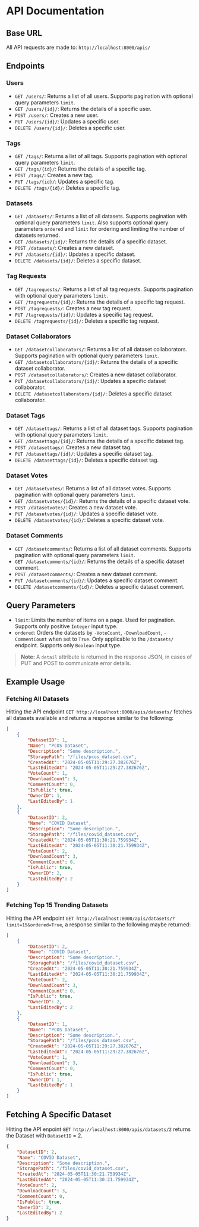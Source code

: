 # API Documentation

## Base URL
All API requests are made to: `http://localhost:8000/apis/`

## Endpoints

### Users
- `GET /users/`: Returns a list of all users. Supports pagination with optional query parameters `limit`.
- `GET /users/{id}/`: Returns the details of a specific user.
- `POST /users/`: Creates a new user.
- `PUT /users/{id}/`: Updates a specific user.
- `DELETE /users/{id}/`: Deletes a specific user.

### Tags
- `GET /tags/`: Returns a list of all tags. Supports pagination with optional query parameters `limit`.
- `GET /tags/{id}/`: Returns the details of a specific tag.
- `POST /tags/`: Creates a new tag.
- `PUT /tags/{id}/`: Updates a specific tag.
- `DELETE /tags/{id}/`: Deletes a specific tag.

### Datasets
- `GET /datasets/`: Returns a list of all datasets. Supports pagination with optional query parameters `limit`. Also supports optional query parameters `ordered` and `limit` for ordering and limiting the number of datasets returned.
- `GET /datasets/{id}/`: Returns the details of a specific dataset.
- `POST /datasets/`: Creates a new dataset.
- `PUT /datasets/{id}/`: Updates a specific dataset.
- `DELETE /datasets/{id}/`: Deletes a specific dataset.

### Tag Requests
- `GET /tagrequests/`: Returns a list of all tag requests. Supports pagination with optional query parameters `limit`.
- `GET /tagrequests/{id}/`: Returns the details of a specific tag request.
- `POST /tagrequests/`: Creates a new tag request.
- `PUT /tagrequests/{id}/`: Updates a specific tag request.
- `DELETE /tagrequests/{id}/`: Deletes a specific tag request.

### Dataset Collaborators
- `GET /datasetcollaborators/`: Returns a list of all dataset collaborators. Supports pagination with optional query parameters `limit`.
- `GET /datasetcollaborators/{id}/`: Returns the details of a specific dataset collaborator.
- `POST /datasetcollaborators/`: Creates a new dataset collaborator.
- `PUT /datasetcollaborators/{id}/`: Updates a specific dataset collaborator.
- `DELETE /datasetcollaborators/{id}/`: Deletes a specific dataset collaborator.

### Dataset Tags
- `GET /datasettags/`: Returns a list of all dataset tags. Supports pagination with optional query parameters `limit`.
- `GET /datasettags/{id}/`: Returns the details of a specific dataset tag.
- `POST /datasettags/`: Creates a new dataset tag.
- `PUT /datasettags/{id}/`: Updates a specific dataset tag.
- `DELETE /datasettags/{id}/`: Deletes a specific dataset tag.

### Dataset Votes
- `GET /datasetvotes/`: Returns a list of all dataset votes. Supports pagination with optional query parameters `limit`.
- `GET /datasetvotes/{id}/`: Returns the details of a specific dataset vote.
- `POST /datasetvotes/`: Creates a new dataset vote.
- `PUT /datasetvotes/{id}/`: Updates a specific dataset vote.
- `DELETE /datasetvotes/{id}/`: Deletes a specific dataset vote.

### Dataset Comments
- `GET /datasetcomments/`: Returns a list of all dataset comments. Supports pagination with optional query parameters `limit`.
- `GET /datasetcomments/{id}/`: Returns the details of a specific dataset comment.
- `POST /datasetcomments/`: Creates a new dataset comment.
- `PUT /datasetcomments/{id}/`: Updates a specific dataset comment.
- `DELETE /datasetcomments/{id}/`: Deletes a specific dataset comment.

## Query Parameters
- `limit`: Limits the number of items on a page. Used for pagination. Supports only positive `Integer` input type.
- `ordered`: Orders the datasets by `-VoteCount`, `-DownloadCount`, `-CommentCount` when set to `True`. Only applicable to the `/datasets/` endpoint. Supports only `Boolean` input type.

> **Note:** A `detail` attribute is returned in the response JSON, in cases of PUT and POST to communicate error details. 

## Example Usage

### Fetching All Datasets

Hitting the API endpoint `GET http://localhost:8000/apis/datasets/` fetches all datasets available and returns a response similar to the following:

```json
[
    {
        "DatasetID": 1,
        "Name": "PCOS Dataset",
        "Description": "Some description.",
        "StoragePath": "/files/pcos_dataset.csv",
        "CreatedAt": "2024-05-05T11:29:27.382676Z",
        "LastEditedAt": "2024-05-05T11:29:27.382676Z",
        "VoteCount": 1,
        "DownloadCount": 3,
        "CommentCount": 0,
        "IsPublic": true,
        "OwnerID": 1,
        "LastEditedBy": 1
    },
    {
        "DatasetID": 2,
        "Name": "COVID Dataset",
        "Description": "Some description.",
        "StoragePath": "/files/covid_dataset.csv",
        "CreatedAt": "2024-05-05T11:30:21.759934Z",
        "LastEditedAt": "2024-05-05T11:30:21.759934Z",
        "VoteCount": 2,
        "DownloadCount": 3,
        "CommentCount": 0,
        "IsPublic": true,
        "OwnerID": 2,
        "LastEditedBy": 2
    }
]
```

### Fetching Top 15 Trending Datasets

Hitting the API endpoint `GET http://localhost:8000/apis/datasets/?limit=15&ordered=True`, a response similar to the following maybe returned:

```json
[
    {
        "DatasetID": 2,
        "Name": "COVID Dataset",
        "Description": "Some description.",
        "StoragePath": "/files/covid_dataset.csv",
        "CreatedAt": "2024-05-05T11:30:21.759934Z",
        "LastEditedAt": "2024-05-05T11:30:21.759934Z",
        "VoteCount": 2,
        "DownloadCount": 3,
        "CommentCount": 0,
        "IsPublic": true,
        "OwnerID": 2,
        "LastEditedBy": 2
    },
    {
        "DatasetID": 1,
        "Name": "PCOS Dataset",
        "Description": "Some description.",
        "StoragePath": "/files/pcos_dataset.csv",
        "CreatedAt": "2024-05-05T11:29:27.382676Z",
        "LastEditedAt": "2024-05-05T11:29:27.382676Z",
        "VoteCount": 1,
        "DownloadCount": 3,
        "CommentCount": 0,
        "IsPublic": true,
        "OwnerID": 1,
        "LastEditedBy": 1
    }
]
```

## Fetching A Specific Dataset

Hitting the API enpoint `GET http://localhost:8000/apis/datasets/2` returns the Dataset with `DatasetID` = 2.

```json
{
    "DatasetID": 2,
    "Name": "COVID Dataset",
    "Description": "Some description.",
    "StoragePath": "/files/covid_dataset.csv",
    "CreatedAt": "2024-05-05T11:30:21.759934Z",
    "LastEditedAt": "2024-05-05T11:30:21.759934Z",
    "VoteCount": 2,
    "DownloadCount": 3,
    "CommentCount": 0,
    "IsPublic": true,
    "OwnerID": 2,
    "LastEditedBy": 2
}
```
